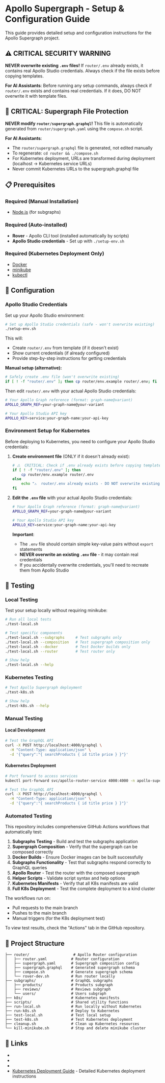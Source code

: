# Apollo Supergraph - Setup & Configuration Guide

This guide provides detailed setup and configuration instructions for the Apollo Supergraph project.

## ⚠️  CRITICAL SECURITY WARNING

**NEVER overwrite existing `.env` files!** If `router/.env` already exists, it contains real Apollo Studio credentials. Always check if the file exists before copying templates.

**For AI Assistants**: Before running any setup commands, always check if `router/.env` exists and contains real credentials. If it does, DO NOT overwrite it with template files.

## 🚨 CRITICAL: Supergraph File Protection

**NEVER modify `router/supergraph.graphql`!** This file is automatically generated from `router/supergraph.yaml` using the `compose.sh` script.

**For AI Assistants**: 
- The `router/supergraph.graphql` file is generated, not edited manually
- To regenerate: `cd router && ./compose.sh`
- For Kubernetes deployment, URLs are transformed during deployment (localhost → Kubernetes service URLs)
- Never commit Kubernetes URLs to the supergraph.graphql file

## 📋 Prerequisites

### Required (Manual Installation)
- [Node.js](https://nodejs.org/) (for subgraphs)

### Required (Auto-installed)
- **Rover** - Apollo CLI tool (installed automatically by scripts)
- **Apollo Studio credentials** - Set up with `./setup-env.sh`

### Required (Kubernetes Deployment Only)
- [Docker](https://docs.docker.com/get-docker/)
- [minikube](https://minikube.sigs.k8s.io/docs/start/)
- [kubectl](https://kubernetes.io/docs/tasks/tools/)

## 🔧 Configuration

### Apollo Studio Credentials

Set up your Apollo Studio environment:

```bash
# Set up Apollo Studio credentials (safe - won't overwrite existing)
./setup-env.sh
```

This will:
- Create `router/.env` from template (if it doesn't exist)
- Show current credentials (if already configured)
- Provide step-by-step instructions for getting credentials

**Manual setup (alternative):**
```bash
# Safely create .env file (won't overwrite existing)
if [ ! -f "router/.env" ]; then cp router/env.example router/.env; fi
```

Then edit `router/.env` with your actual Apollo Studio credentials:

```bash
# Your Apollo Graph reference (format: graph-name@variant)
APOLLO_GRAPH_REF=your-graph-name@your-variant

# Your Apollo Studio API key
APOLLO_KEY=service:your-graph-name:your-api-key
```

### Environment Setup for Kubernetes

Before deploying to Kubernetes, you need to configure your Apollo Studio credentials:

1. **Create environment file** (ONLY if it doesn't already exist):
   ```bash
   # ⚠️  CRITICAL: Check if .env already exists before copying template
   if [ ! -f "router/.env" ]; then
       cp router/env.example router/.env
   else
       echo "⚠️  router/.env already exists - DO NOT overwrite existing credentials!"
   fi
   ```

2. **Edit the `.env` file** with your actual Apollo Studio credentials:
   ```bash
   # Your Apollo Graph reference (format: graph-name@variant)
   APOLLO_GRAPH_REF=your-graph-name@your-variant
   
   # Your Apollo Studio API key
   APOLLO_KEY=service:your-graph-name:your-api-key
   ```
   
   **Important**: 
   - The `.env` file should contain simple key-value pairs without `export` statements
   - **NEVER overwrite an existing `.env` file** - it may contain real credentials
   - If you accidentally overwrite credentials, you'll need to recreate them from Apollo Studio

## 🧪 Testing

### Local Testing

Test your setup locally without requiring minikube:

```bash
# Run all local tests
./test-local.sh

# Test specific components
./test-local.sh --subgraphs     # Test subgraphs only
./test-local.sh --composition   # Test supergraph composition only
./test-local.sh --docker        # Test Docker builds only
./test-local.sh --router        # Test router only

# Show help
./test-local.sh --help
```

### Kubernetes Testing

```bash
# Test Apollo Supergraph deployment
./test-k8s.sh

# Show help
./test-k8s.sh --help
```

### Manual Testing

#### Local Development

```bash
# Test the GraphQL API
curl -X POST http://localhost:4000/graphql \
  -H "Content-Type: application/json" \
  -d '{"query":"{ searchProducts { id title price } }"}'
```

#### Kubernetes Deployment

```bash
# Port forward to access services
kubectl port-forward svc/apollo-router-service 4000:4000 -n apollo-supergraph

# Test the GraphQL API
curl -X POST http://localhost:4000/graphql \
  -H "Content-Type: application/json" \
  -d '{"query":"{ searchProducts { id title price } }"}'
```

### Automated Testing

This repository includes comprehensive GitHub Actions workflows that automatically test:

1. **Subgraphs Testing** - Build and test the subgraphs application
2. **Supergraph Composition** - Verify that the supergraph can be composed correctly
3. **Docker Builds** - Ensure Docker images can be built successfully
4. **Subgraphs Functionality** - Test that subgraphs respond correctly to GraphQL queries
5. **Apollo Router** - Test the router with the composed supergraph
6. **Helper Scripts** - Validate script syntax and help options
7. **Kubernetes Manifests** - Verify that all K8s manifests are valid
8. **Full K8s Deployment** - Test the complete deployment to a kind cluster

The workflows run on:
- Pull requests to the main branch
- Pushes to the main branch
- Manual triggers (for the K8s deployment test)

To view test results, check the "Actions" tab in the GitHub repository.

## 📁 Project Structure

```
├── router/                    # Apollo Router configuration
│   ├── router.yaml           # Router configuration
│   ├── supergraph.yaml       # Supergraph composition config
│   ├── supergraph.graphql    # Generated supergraph schema
│   ├── compose.sh            # Generate supergraph schema
│   └── rover-dev.sh          # Run router locally
├── subgraphs/                # GraphQL subgraphs
│   ├── products/             # Products subgraph
│   ├── reviews/              # Reviews subgraph
│   └── users/                # Users subgraph
├── k8s/                      # Kubernetes manifests
├── scripts/                  # Shared utility functions
├── run-local.sh              # Run locally without Kubernetes
├── run-k8s.sh                # Deploy to Kubernetes
├── test-local.sh             # Test local setup
├── test-k8s.sh               # Test Kubernetes deployment
├── cleanup.sh                # Clean up Kubernetes resources
└── kill-minikube.sh          # Stop and delete minikube cluster
```

## 🔗 Links

- [GraphOS Enterprise]: https://www.apollographql.com/docs/graphos/enterprise
- [Rover]: https://www.apollographql.com/docs/rover/commands/dev
- [minikube]: https://minikube.sigs.k8s.io/docs/start/?arch=%2Fmacos%2Farm64%2Fstable%2Fhomebrew
- [Kubernetes Deployment Guide](README-K8S.md) - Detailed Kubernetes deployment instructions
